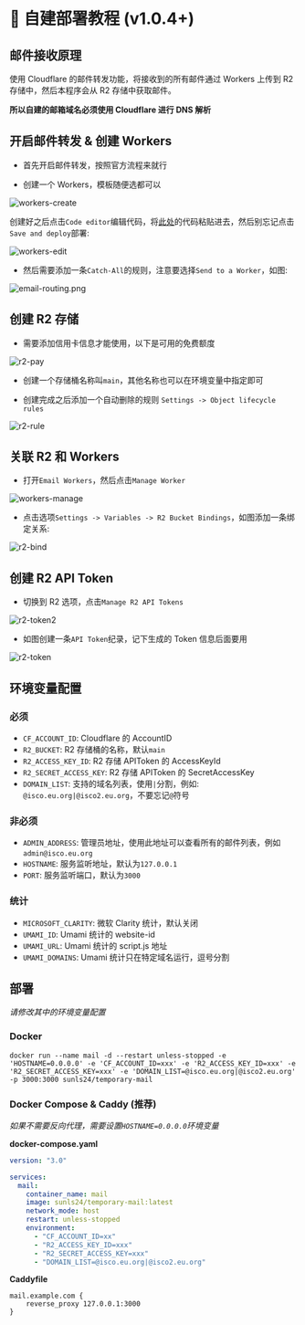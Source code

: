 # 🧰 自建部署教程 (v1.0.4+)

## 邮件接收原理

使用 Cloudflare 的邮件转发功能，将接收到的所有邮件通过 Workers 上传到 R2 存储中，然后本程序会从 R2 存储中获取邮件。

**所以自建的邮箱域名必须使用 Cloudflare 进行 DNS 解析**

## 开启邮件转发 & 创建 Workers

- 首先开启邮件转发，按照官方流程来就行

- 创建一个 Workers，模板随便选都可以

![workers-create](doc/workers-create.webp)

创建好之后点击`Code editor`编辑代码，将[此处](doc/workers.js)的代码粘贴进去，然后别忘记点击`Save and deploy`部署:

![workers-edit](doc/workers-edit.webp)

- 然后需要添加一条`Catch-All`的规则，注意要选择`Send to a Worker`，如图:

![email-routing.png](doc/email-routing.webp)

## 创建 R2 存储

- 需要添加信用卡信息才能使用，以下是可用的免费额度

![r2-pay](doc/r2-pay.webp)

- 创建一个存储桶名称叫`main`，其他名称也可以在环境变量中指定即可

- 创建完成之后添加一个自动删除的规则 `Settings -> Object lifecycle rules`

![r2-rule](doc/r2-rule.webp)

## 关联 R2 和 Workers

- 打开`Email Workers`，然后点击`Manage Worker`

![workers-manage](doc/workers-manage.webp)

- 点击选项`Settings -> Variables -> R2 Bucket Bindings`，如图添加一条绑定关系:

![r2-bind](doc/r2-bind.webp)

## 创建 R2 API Token

- 切换到 R2 选项，点击`Manage R2 API Tokens`

![r2-token2](doc/r2-token2.webp)

- 如图创建一条`API Token`纪录，记下生成的 Token 信息后面要用

![r2-token](doc/r2-token.webp)

## 环境变量配置

### 必须
- `CF_ACCOUNT_ID`: Cloudflare 的 AccountID
- `R2_BUCKET`: R2 存储桶的名称，默认`main`
- `R2_ACCESS_KEY_ID`: R2 存储 APIToken 的 AccessKeyId
- `R2_SECRET_ACCESS_KEY`: R2 存储 APIToken 的 SecretAccessKey
- `DOMAIN_LIST`: 支持的域名列表，使用`|`分割，例如: `@isco.eu.org|@isco2.eu.org`，不要忘记`@`符号

### 非必须
- `ADMIN_ADDRESS`: 管理员地址，使用此地址可以查看所有的邮件列表，例如`admin@isco.eu.org`
- `HOSTNAME`: 服务监听地址，默认为`127.0.0.1`
- `PORT`: 服务监听端口，默认为`3000`

### 统计
- `MICROSOFT_CLARITY`: 微软 Clarity 统计，默认关闭
- `UMAMI_ID`: Umami 统计的 website-id
- `UMAMI_URL`: Umami 统计的 script.js 地址
- `UMAMI_DOMAINS`: Umami 统计只在特定域名运行，逗号分割

## 部署

_请修改其中的环境变量配置_

### Docker

```shell
docker run --name mail -d --restart unless-stopped -e 'HOSTNAME=0.0.0.0' -e 'CF_ACCOUNT_ID=xxx' -e 'R2_ACCESS_KEY_ID=xxx' -e 'R2_SECRET_ACCESS_KEY=xxx' -e 'DOMAIN_LIST=@isco.eu.org|@isco2.eu.org' -p 3000:3000 sunls24/temporary-mail
```

### Docker Compose & Caddy (推荐)

_如果不需要反向代理，需要设置`HOSTNAME=0.0.0.0`环境变量_

**docker-compose.yaml**

```yaml
version: "3.0"

services:
  mail:
    container_name: mail
    image: sunls24/temporary-mail:latest
    network_mode: host
    restart: unless-stopped
    environment:
      - "CF_ACCOUNT_ID=xx"
      - "R2_ACCESS_KEY_ID=xxx"
      - "R2_SECRET_ACCESS_KEY=xxx"
      - "DOMAIN_LIST=@isco.eu.org|@isco2.eu.org"
```

**Caddyfile**

```text
mail.example.com {
    reverse_proxy 127.0.0.1:3000
}
```
